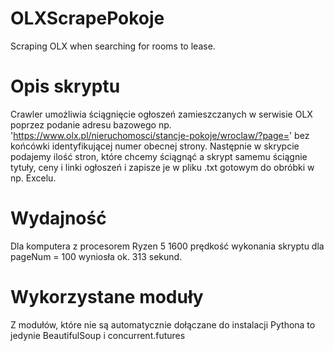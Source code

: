 # OLXScrapePokoje
Scraping OLX when searching for rooms to lease.

# Opis skryptu
Crawler umożliwia ściągnięcie ogłoszeń zamieszczanych w serwisie OLX poprzez podanie adresu bazowego np. 'https://www.olx.pl/nieruchomosci/stancje-pokoje/wroclaw/?page=' bez końcówki identyfikującej numer obecnej strony. Następnie w skrypcie podajemy ilość stron, które chcemy ściągnąć a skrypt samemu ściągnie tytuły, ceny i linki ogłoszeń i zapisze je w pliku .txt gotowym do obróbki w np. Excelu.

# Wydajność
Dla komputera z procesorem Ryzen 5 1600 prędkość wykonania skryptu dla pageNum = 100 wyniosła ok. 313 sekund.

# Wykorzystane moduły
Z modułów, które nie są automatycznie dołączane do instalacji Pythona to jedynie BeautifulSoup i concurrent.futures
